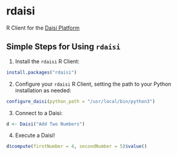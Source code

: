 # rdaisi

R Client for the [Daisi Platform](https://www.daisi.io/)

## Simple Steps for Using `rdaisi`

1. Install the `rdaisi` R Client:

```r
install.packages("rdaisi")
```

2. Configure your `rdaisi` R Client, setting the path to your Python installation as needed:

```r
configure_daisi(python_path = "/usr/local/bin/python3")
```

3. Connect to a Daisi:

```r
d <- Daisi("Add Two Numbers")
```

4. Execute a Daisi!

```r
d$compute(firstNumber = 4, secondNumber = 5)$value()
```
